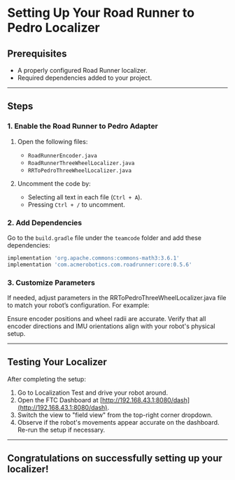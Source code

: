 # Setting Up Your Road Runner to Pedro Localizer

## Prerequisites
* A properly configured Road Runner localizer.
* Required dependencies added to your project.

---

## Steps
### 1. Enable the Road Runner to Pedro Adapter

1. Open the following files:
   * `RoadRunnerEncoder.java`
   * `RoadRunnerThreeWheelLocalizer.java`
   * `RRToPedroThreeWheelLocalizer.java`

2. Uncomment the code by:
   * Selecting all text in each file (`Ctrl + A`).
   * Pressing `Ctrl + /` to uncomment.

### 2. Add Dependencies

Go to the `build.gradle` file under the `teamcode` folder and add these dependencies:

```gradle
implementation 'org.apache.commons:commons-math3:3.6.1'
implementation 'com.acmerobotics.com.roadrunner:core:0.5.6'
```

### 3. Customize Parameters
If needed, adjust parameters in the RRToPedroThreeWheelLocalizer.java file to match your robot’s configuration. For example:

Ensure encoder positions and wheel radii are accurate.
Verify that all encoder directions and IMU orientations align with your robot's physical setup.

---
## Testing Your Localizer

After completing the setup:

1. Go to Localization Test and drive your robot around.
2. Open the FTC Dashboard at [http://192.168.43.1:8080/dash](http://192.168.43.1:8080/dash).
3. Switch the view to "field view" from the top-right corner dropdown.
4. Observe if the robot's movements appear accurate on the dashboard. Re-run the setup if necessary.

---

## Congratulations on successfully setting up your localizer!
